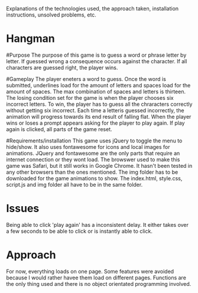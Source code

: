 Explanations of the technologies used, the approach taken, installation instructions, unsolved problems, etc.
# Hangman
#Purpose
The purpose of this game is to guess a word or phrase letter by letter. If guessed wrong a 
consequence occurs against the character. If all characters are guessed right, the player wins. 

#Gameplay
The player eneters a word to guess. Once the word is submitted, underlines load for the amount of letters and
spaces load for the amount of spaces. The max combination of spaces and letters is thirteen. The losing condition 
set for the game is when the player chooses six incorrect letters. To win, the player has to guess all the 
chraracters correctly without getting six incorrect. Each time a letteris guessed incorrectly, the animation will progress
towards its end result of falling flat. When the player wins or loses a prompt appears asking for the player to play again.
If play again is clicked, all parts of the game reset. 



#Requirements/installation
This game uses jQuery to toggle the menu to hide/show. It also uses fontawesome for icons and local images for animations. 
JQuery and fontawesome are the only parts that require an internet connection or they wont load. The browswer used to make 
this game was Safari, but it still works in Google Chrome. It hasn't been tested in any other browsers than the ones mentioned.
 The img folder has to be downloaded for the game animations to show. The index.html, style.css, script.js and img folder 
 all have to be in the same folder. 

# Issues
Being able to click 'play again' has a inconsistent delay. It either takes over a few seconds to be able to click or is 
instantly able to click. 

# Approach 
For now, everything loads on one page. Some features were avoided because I would rather havee them load on different pages. 
Functions are the only thing used and there is no object orientated programming involved. 




 


